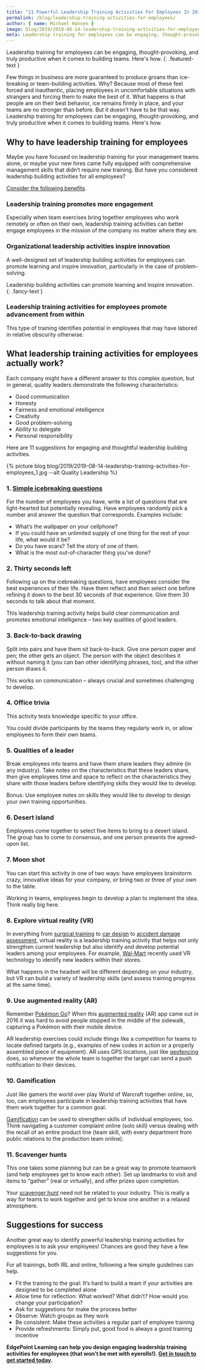 ```yaml
---
title: "11 Powerful Leadership Training Activities For Employees In 2019"
permalink: /blog/leadership-training-activities-for-employees/
author: { name: Michael Hansen }
image: blog/2019/2019-08-14-leadership-training-activities-for-employees.jpg
meta: Leadership training for employees can be engaging, thought-provoking, and truly productive when it comes to building teams. Here's how. 
---
```

Leadership training for employees can be engaging, thought-provoking, and truly productive when it comes to building teams. Here's how.
{: .featured-text }

Few things in business are more guaranteed to produce groans than ice-breaking or team-building activities. Why? Because most of these feel forced and inauthentic, placing employees in uncomfortable situations with strangers and forcing them to make the best of it. What happens is that people are on their best behavior, ice remains firmly in place, and your teams are no stronger than before. But it doesn’t have to be that way. Leadership training for employees can be engaging, thought-provoking, and truly productive when it comes to building teams. Here's how.

## Why to have leadership training for employees

Maybe you have focused on leadership training for your management teams alone, or maybe your new hires came fully equipped with comprehensive management skills that didn’t require new training. But have you considered leadership building activities for all employees?

[Consider the following benefits](https://www.hrdconnect.com/2017/08/17/advantages-of-leadership-training-for-employees-and-impact-on-employee-engagement/).

### Leadership training promotes more engagement

Especially when team exercises bring together employees who work remotely or often on their own, leadership training activities can better engage employees in the mission of the company no matter where they are.

### Organizational leadership activities inspire innovation

A well-designed set of leadership building activities for employees can promote learning and inspire innovation, particularly in the case of problem-solving.

Leadership building activities can promote learning and inspire innovation.
{: .fancy-text }

### Leadership training activities for employees promote advancement from within

This type of training identifies potential in employees that may have labored in relative obscurity otherwise.

## What leadership training activities for employees actually work?

Each company might have a different answer to this complex question, but in general, quality leaders demonstrate the following characteristics:

* Good communication
* Honesty
* Fairness and emotional intelligence
* Creativity
* Good problem-solving
* Ability to delegate
* Personal responsibility

Here are 11 suggestions for engaging and thoughtful leadership building activities.

{% picture blog blog/2019/2019-08-14-leadership-training-activities-for-employees_1.jpg --alt Quality Leadership %}

### 1. [Simple icebreaking questions](https://museumhack.com/list-icebreakers-questions/)

For the number of employees you have, write a list of questions that are light-hearted but potentially revealing. Have employees randomly pick a number and answer the question that corresponds. Examples include:

* What’s the wallpaper on your cellphone?
* If you could have an unlimited supply of one thing for the rest of your life, what would it be?
* Do you have scars? Tell the story of one of them.
* What is the most out-of-character thing you’ve done?

### 2. Thirty seconds left

Following up on the icebreaking questions, have employees consider the best experiences of their life. Have them reflect and then select one before refining it down to the best 30 seconds of that experience. Give them 30 seconds to talk about that moment. 

This leadership training activity helps build clear communication and promotes emotional intelligence – two key qualities of good leaders.

### 3. Back-to-back drawing

Split into pairs and have them sit back-to-back. Give one person paper and pen; the other gets an object. The person with the object describes it without naming it (you can ban other identifying phrases, too), and the other person draws it. 

This works on communication – always crucial and sometimes challenging to develop.

### 4. Office trivia

This activity tests knowledge specific to your office. 

You could divide participants by the teams they regularly work in, or allow employees to form their own teams. 

### 5. Qualities of a leader

Break employees into teams and have them share leaders they admire (in any industry). Take notes on the characteristics that these leaders share, then give employees time and space to reflect on the characteristics they share with those leaders before identifying skills they would like to develop.

Bonus: Use employee notes on skills they would like to develop to design your own training opportunities.

### 6. Desert island

Employees come together to select five items to bring to a desert island. The group has to come to consensus, and one person presents the agreed-upon list.

### 7. Moon shot

You can start this activity in one of two ways: have employees brainstorm crazy, innovative ideas for your company, or bring two or three of your own to the table. 

Working in teams, employees begin to develop a plan to implement the idea. Think really big here.

### 8. Explore virtual reality (VR)

In everything from [surgical training](https://jnjinstitute.com/news/introducing-global-virtual-reality-training-surgeons-and-nurses) to [car design](https://www.cnbc.com/2019/05/08/ford-designers-using-virtual-reality-to-work-with-colleagues-remotely.html) to [accident damage assessment](https://newsroom.farmers.com/2017-10-25-Farmers-Insurance-R-Pioneers-Innovative-Virtual-Reality-Training-Program-for-Claims-Representatives), virtual reality is a leadership training activity that helps not only strengthen current leadership but also identify and develop potential leaders among your employees. For example, [Wal-Mart](http://edg.pt/XKndOB) recently used VR technology to identify new leaders within their stores.

What happens in the headset will be different depending on your industry, but VR can build a variety of leadership skills (and assess training progress at the same time).

### 9. Use augmented reality (AR)

Remember [Pokémon Go](https://www.cinemablend.com/games/1533430/what-is-pokemon-go-and-why-is-it-such-a-big-deal)? When this [augmented reality](/blog/future-of-augmented-reality/) (AR) app came out in 2016 it was hard to avoid people stopped in the middle of the sidewalk, capturing a Pokémon with their mobile device. 

AR leadership exercises could include things like a competition for teams to locate defined targets (e.g., examples of new codes in action or a properly assembled piece of equipment). AR uses GPS locations, just like [geofencing](/blog/geofencing/) does, so whenever the whole team is together the target can send a push notification to their devices. 

### 10. Gamification

Just like gamers the world over play World of Warcraft together online, so, too, can employees participate in leadership training activities that have them work together for a common goal.

[Gamification](/blog/gamification-in-elearning/) can be used to strengthen skills of individual employees, too. Think navigating a customer complaint online (solo skill) versus dealing with the recall of an entire product line (team skill, with every department from public relations to the production team online).

### 11. Scavenger hunts

This one takes some planning but can be a great way to promote teamwork (and help employees get to know each other). Set up landmarks to visit and items to “gather” (real or virtually), and offer prizes upon completion. 

Your [scavenger hunt](http://scavenger-hunt.org/funny-scavenger-hunt-list/) need not be related to your industry. This is really a way for teams to work together and get to know one another in a relaxed atmosphere.

## Suggestions for success

Another great way to identify powerful leadership training activities for employees is to ask your employees! Chances are good they have a few suggestions for you.

For all trainings, both IRL and online, following a few simple guidelines can help.

* Fit the training to the goal: It’s hard to build a team if your activities are designed to be completed alone
* Allow time for reflection: What worked? What didn’t? How would you change your participation?
* Ask for suggestions for make the process better
* Observe: Watch groups as they work
* Be consistent: Make these activities a regular part of employee training
* Provide refreshments: Simply put, good food is always a good training incentive

<strong>EdgePoint Learning can help you design engaging leadership training activities for employees (that won’t be met with eyerolls!). [Get in touch to get started today](/contact/).</strong>
